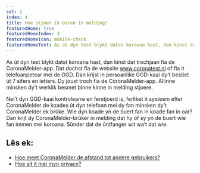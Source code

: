 ```yaml
---
set: 1
index: 4
title: Hoe stjoer ik oaren in melding?
featuredHome: true
featuredHomeIndex: 3
featuredHomeIcon: mobile-check
featuredHomeText: As út dyn test blykt datst koroana hast, dan kinst dat trochjaan...
---
```

As út dyn test blykt datst koroana hast, dan kinst dat trochjaan fia de CoronaMelder-app. Dat dochst fia de website www.coronatest.nl of fia it telefoanpetear mei de GGD. Dan krijst in persoanlike GGD-kaai dy’t bestiet út 7 sifers en letters. Dy joust troch fia de CoronaMelder-app. Allinne minsken dy’t werklik besmet binne kinne in melding stjoere.

Nei’t dyn GGD-kaai kontrolearre en ferstjoerd is, ferliket it systeem efter CoronaMelder de koades út dyn telefoan mei dy fan minsken dy’t CoronaMelder ek brûke. Wie dyn koade yn de buert fan in koade fan in oar? Dan krijt dy CoronaMelder-brûker in melding dat hy of sy yn de buert wie fan immen mei koroana. Sûnder dat de ûntfanger wit wa’t dat wie.

## Lês ek:
- [Hoe meet CoronaMelder de afstand tot andere gebruikers?](/{{page.lang}}/faq/2-1-hoe-meet-coronamelder-de-afstand) 
- [Hoe sit it mei myn privacy?](/{{page.lang}}/faq/2-8-hoe-zit-het-met-mijn-privacy)
